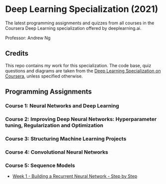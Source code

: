# Deep Learning Specialization (2021)

The latest programming assignments and quizzes from all courses in the Coursera Deep Learning specialization offered by deeplearning.ai.

Professor: Andrew Ng

## Credits

This repo contains my work for this specialization. The code base, quiz questions and diagrams are taken from the [Deep Learning Specialization on Coursera](https://www.coursera.org/specializations/deep-learning), unless specified otherwise.

## Programming Assignments

### Course 1: Neural Networks and Deep Learning

### Course 2: Improving Deep Neural Networks: Hyperparameter tuning, Regularization and Optimization

### Course 3: Structuring Machine Learning Projects

### Course 4: Convolutional Neural Networks

### Course 5: Sequence Models
  - [Week 1 - Building a Recurrent Neural Network - Step by Step](https://github.com/OpenBanboo/Deep-Learning-Specialization/blob/main/Course5-Sequence-Models/Assignments/Week%201/W1A1_Building_a_Recurrent_Neural_Network_Step_by_Step/Building_a_Recurrent_Neural_Network_Step_by_Step.ipynb)